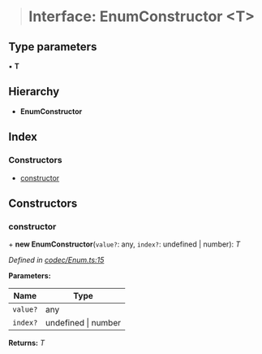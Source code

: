> # Interface: EnumConstructor <**T**>

## Type parameters

▪ **T**

## Hierarchy

* **EnumConstructor**

## Index

### Constructors

* [constructor](_codec_enum_.enumconstructor.md#constructor)

## Constructors

###  constructor

\+ **new EnumConstructor**(`value?`: any, `index?`: undefined | number): *T*

*Defined in [codec/Enum.ts:15](https://github.com/polkadot-js/api/blob/a47b2ec/packages/types/src/codec/Enum.ts#L15)*

**Parameters:**

Name | Type |
------ | ------ |
`value?` | any |
`index?` | undefined \| number |

**Returns:** *T*